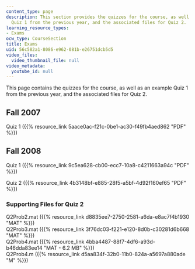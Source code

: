 ```yaml
---
content_type: page
description: This section provides the quizzes for the course, as well as an example
  Quiz 1 from the previous year, and the associated files for Quiz 2.
learning_resource_types:
- Exams
ocw_type: CourseSection
title: Exams
uid: 56c582a1-8086-e962-081b-e26751dcb5d5
video_files:
  video_thumbnail_file: null
video_metadata:
  youtube_id: null
---
```


This page contains the quizzes for the course, as well as an example Quiz 1 from the previous year, and the associated files for Quiz 2.

Fall 2007
---------

Quiz 1 ({{% resource_link 5aace0ac-f21c-0be1-ac30-f49fb4aed862 "PDF" %}})

Fall 2008
---------

Quiz 1 ({{% resource_link 9c5ea628-cb00-ecc7-10a8-c4211663a94c "PDF" %}})

Quiz 2 ({{% resource_link 4b3148bf-e885-28f5-a5bf-4d92f160ef65 "PDF" %}})

### Supporting Files for Quiz 2

Q2Prob2.mat ({{% resource_link d8835ee7-2750-2581-a6da-e8ac7f4b1930 "MAT" %}})  
Q2Prob3.mat ({{% resource_link 3f76dc03-f221-e120-8d0b-c30281d6b668 "MAT" %}})  
Q2Prob4.mat ({{% resource_link 4bba4487-88f7-4df6-a93d-b46dda83ee14 "MAT - 6.2 MB" %}})  
Q2Prob4.m ({{% resource_link d5aa834f-32b0-11b0-824a-a5697a880ade "M" %}})